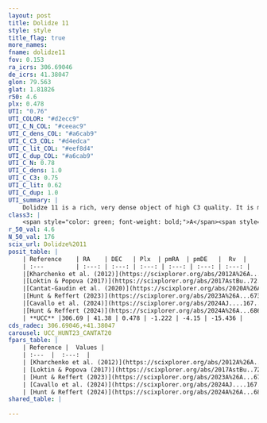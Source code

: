 ```yaml
---
layout: post
title: Dolidze 11
style: style
title_flag: true
more_names: 
fname: dolidze11
fov: 0.153
ra_icrs: 306.69046
de_icrs: 41.38047
glon: 79.563
glat: 1.81826
r50: 4.6
plx: 0.478
UTI: "0.76"
UTI_COLOR: "#d2ecc9"
UTI_C_N_COL: "#ceeac9"
UTI_C_dens_COL: "#a6cab9"
UTI_C_C3_COL: "#d4edca"
UTI_C_lit_COL: "#eef8d4"
UTI_C_dup_COL: "#a6cab9"
UTI_C_N: 0.78
UTI_C_dens: 1.0
UTI_C_C3: 0.75
UTI_C_lit: 0.62
UTI_C_dup: 1.0
UTI_summary: |
    Dolidze 11 is a rich, very dense object of high C3 quality. It is moderately studied in the literature.
class3: |
    <span style="color: green; font-weight: bold;">A</span><span style="color: #FFC300; font-weight: bold;">B</span>
r_50_val: 4.6
N_50_val: 176
scix_url: Dolidze%2011
posit_table: |
    | Reference    | RA    | DEC   | Plx  | pmRA  | pmDE   |  Rv  |
    | :---         | :---: | :---: | :---: | :---: | :---: | :---: |
    |[Kharchenko et al. (2012)](https://scixplorer.org/abs/2012A%26A...543A.156K) | 306.618 | 41.43 | -- | -2.58 | -3.55 | -- |
    |[Loktin & Popova (2017)](https://scixplorer.org/abs/2017AstBu..72..257L) | 306.63 | 41.43 | -- | -1.076 | -1.017 | -14.0 |
    |[Cantat-Gaudin et al. (2020)](https://scixplorer.org/abs/2020A%26A...640A...1C) | 306.682 | 41.372 | 0.49 | -1.255 | -4.26 | -- |
    |[Hunt & Reffert (2023)](https://scixplorer.org/abs/2023A%26A...673A.114H) | 306.691 | 41.376 | 0.471 | -1.214 | -4.133 | -17.52 |
    |[Cavallo et al. (2024)](https://scixplorer.org/abs/2024AJ....167...12C) | 306.69 | 41.38 | 0.48 | -- | -- | -- |
    |[Hunt & Reffert (2024)](https://scixplorer.org/abs/2024A%26A...686A..42H) | 306.691 | 41.376 | 0.471 | -1.214 | -4.133 | -17.52 |
    | **UCC** |306.69 | 41.38 | 0.478 | -1.222 | -4.15 | -15.436 | 
cds_radec: 306.69046,+41.38047
carousel: UCC_HUNT23_CANTAT20
fpars_table: |
    | Reference |  Values |
    | :---  |  :---:  |
    | [Kharchenko et al. (2012)](https://scixplorer.org/abs/2012A%26A...543A.156K) | `e_bv=0.645, distance=1813, log_age=7.35` |
    | [Loktin & Popova (2017)](https://scixplorer.org/abs/2017AstBu..72..257L) | `E(B-V)=0.435, Dmod=10.734, logt=7.87` |
    | [Hunt & Reffert (2023)](https://scixplorer.org/abs/2023A%26A...673A.114H) | `AV50=5.302, diffAV50=2.884, MOD50=11.457, logAge50=8.563` |
    | [Cavallo et al. (2024)](https://scixplorer.org/abs/2024AJ....167...12C) | `AV50=4.72, dMod50=12.05, logAge50=8.31, [Fe/H]50=0.88` |
    | [Hunt & Reffert (2024)](https://scixplorer.org/abs/2024A%26A...686A..42H) | `MassJ=972.738` |
shared_table: |
    
---
```

